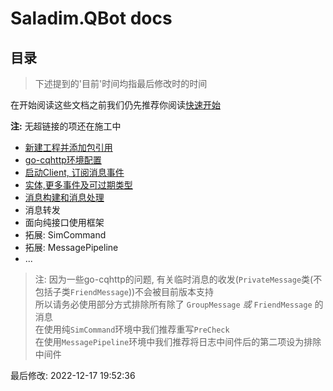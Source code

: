 # Saladim.QBot docs

## 目录

> 下述提到的'目前'时间均指最后修改时的时间

在开始阅读这些文档之前我们仍先推荐你阅读[快速开始](../fast-start/fast-start.md)


**注:** 无超链接的项还在施工中

- [新建工程并添加包引用](./new-and-add-ref.md)
- [go-cqhttp环境配置](./env-config.md)
- [启动Client, 订阅消息事件](./start-client-and-sub.md)
- [实体,更多事件及可过期类型](./entity-msg-and-expirable.md)
- [消息构建和消息处理](./msg-action.md)
- 消息转发
- 面向纯接口使用框架
- 拓展: SimCommand
- 拓展: MessagePipeline
- ...

> 注: 因为一些go-cqhttp的问题, 有关临时消息的收发(`PrivateMessage`类(不包括子类`FriendMessage`))不会被目前版本支持  
> 所以请务必使用部分方式排除所有除了 `GroupMessage` *或* `FriendMessage` 的消息  
> 在使用纯`SimCommand`环境中我们推荐重写`PreCheck`  
> 在使用`MessagePipeline`环境中我们推荐将日志中间件后的第二项设为排除中间件

最后修改: 2022-12-17 19:52:36